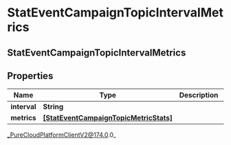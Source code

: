 # StatEventCampaignTopicIntervalMetrics

## StatEventCampaignTopicIntervalMetrics

## Properties

|Name | Type | Description | Notes|
|------------ | ------------- | ------------- | -------------|
| **interval** | **String** |  | [optional] |
| **metrics** | [**[StatEventCampaignTopicMetricStats]**]([StatEventCampaignTopicMetricStats]) |  | [optional] |



_PureCloudPlatformClientV2@174.0.0_
